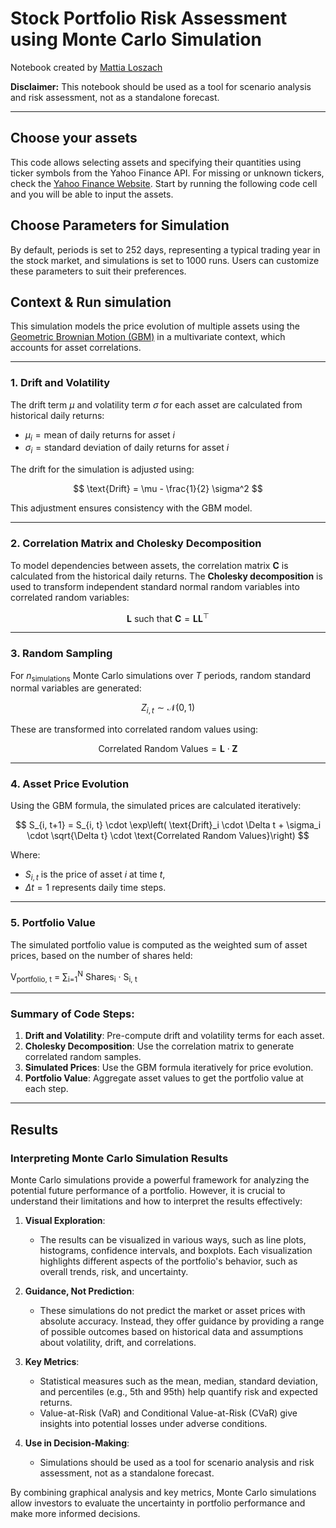 # Stock Portfolio Risk Assessment using Monte Carlo Simulation

Notebook created by [Mattia Loszach](https://mattia-loszach.com)

**Disclaimer:** This notebook should be used as a tool for scenario analysis and risk assessment, not as a standalone forecast.

---

## Choose your assets
This code allows selecting assets and specifying their quantities using ticker symbols from the Yahoo Finance API. For missing or unknown tickers, check the [Yahoo Finance Website](https://finance.yahoo.com). Start by running the following code cell and you will be able to input the assets.

## Choose Parameters for Simulation
By default, periods is set to 252 days, representing a typical trading year in the stock market, and simulations is set to 1000 runs. Users can customize these parameters to suit their preferences.

## Context & Run simulation

This simulation models the price evolution of multiple assets using the [Geometric Brownian Motion (GBM)](https://en.wikipedia.org/wiki/Geometric_Brownian_motion) in a multivariate context, which accounts for asset correlations.

---

### 1. **Drift and Volatility**
The drift term $\mu$ and volatility term $\sigma$ for each asset are calculated from historical daily returns:

- $\mu_i = \text{mean of daily returns for asset } i$
- $\sigma_i = \text{standard deviation of daily returns for asset } i$

The drift for the simulation is adjusted using:

$$
\text{Drift} = \mu - \frac{1}{2} \sigma^2
$$

This adjustment ensures consistency with the GBM model.

---

### 2. **Correlation Matrix and Cholesky Decomposition**
To model dependencies between assets, the correlation matrix $\mathbf{C}$ is calculated from the historical daily returns. The **Cholesky decomposition** is used to transform independent standard normal random variables into correlated random variables:

$$
\mathbf{L} \text{ such that } \mathbf{C} = \mathbf{L} \mathbf{L}^\top
$$

---

### 3. **Random Sampling**
For $n_{\text{simulations}}$ Monte Carlo simulations over $T$ periods, random standard normal variables are generated:

$$
Z_{i,t} \sim \mathcal{N}(0, 1)
$$

These are transformed into correlated random values using:

$$
\text{Correlated Random Values} = \mathbf{L} \cdot \mathbf{Z}
$$

---

### 4. **Asset Price Evolution**
Using the GBM formula, the simulated prices are calculated iteratively:

$$
S_{i, t+1} = S_{i, t} \cdot \exp\left( \text{Drift}_i \cdot \Delta t + \sigma_i \cdot \sqrt{\Delta t} \cdot \text{Correlated Random Values}\right)
$$

Where:

- $S_{i, t}$ is the price of asset $i$ at time $t$,
- $\Delta t = 1$ represents daily time steps.

---

### 5. **Portfolio Value**

The simulated portfolio value is computed as the weighted sum of asset prices, based on the number of shares held:

V<sub>portfolio, t</sub> = &sum;<sub>i=1</sub><sup>N</sup> Shares<sub>i</sub> &middot; S<sub>i, t</sub>



---

### Summary of Code Steps:
1. **Drift and Volatility**: Pre-compute drift and volatility terms for each asset.
2. **Cholesky Decomposition**: Use the correlation matrix to generate correlated random samples.
3. **Simulated Prices**: Use the GBM formula iteratively for price evolution.
4. **Portfolio Value**: Aggregate asset values to get the portfolio value at each step.

---

## Results

### Interpreting Monte Carlo Simulation Results

Monte Carlo simulations provide a powerful framework for analyzing the potential future performance of a portfolio. However, it is crucial to understand their limitations and how to interpret the results effectively:

1. **Visual Exploration**: 
   - The results can be visualized in various ways, such as line plots, histograms, confidence intervals, and boxplots. Each visualization highlights different aspects of the portfolio's behavior, such as overall trends, risk, and uncertainty.

2. **Guidance, Not Prediction**:
   - These simulations do not predict the market or asset prices with absolute accuracy. Instead, they offer guidance by providing a range of possible outcomes based on historical data and assumptions about volatility, drift, and correlations.

3. **Key Metrics**:
   - Statistical measures such as the mean, median, standard deviation, and percentiles (e.g., 5th and 95th) help quantify risk and expected returns.
   - Value-at-Risk (VaR) and Conditional Value-at-Risk (CVaR) give insights into potential losses under adverse conditions.

4. **Use in Decision-Making**:
   - Simulations should be used as a tool for scenario analysis and risk assessment, not as a standalone forecast.

By combining graphical analysis and key metrics, Monte Carlo simulations allow investors to evaluate the uncertainty in portfolio performance and make more informed decisions.

